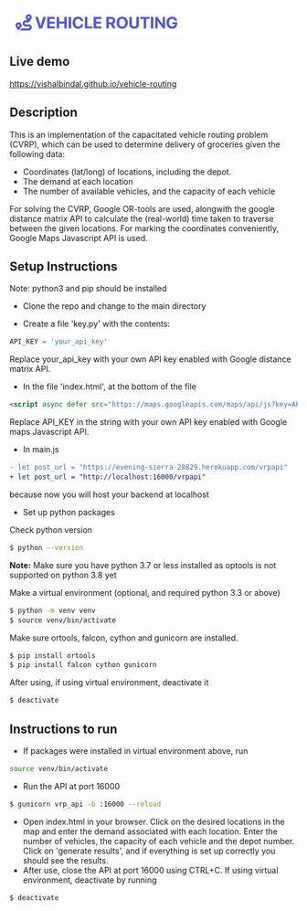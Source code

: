 <img src="src/images/logo.png" alt="CampusBidLogo" height="50px">

## Live demo
https://vishalbindal.github.io/vehicle-routing

## Description
This is an implementation of the capacitated vehicle routing problem (CVRP), which can be used to determine delivery of groceries given the following data:
- Coordinates (lat/long) of locations, including the depot.
- The demand at each location
- The number of available vehicles, and the capacity of each vehicle

For solving the CVRP, Google OR-tools are used, alongwith the google distance matrix API to calculate the (real-world) time taken to traverse between the given locations. For marking the coordinates conveniently, Google Maps Javascript API is used.

## Setup Instructions
Note: python3 and pip should be installed

- Clone the repo and change to the main directory

- Create a file 'key.py' with the contents:
``` python
API_KEY = 'your_api_key'
```
Replace your_api_key with your own API key enabled with Google distance matrix API.

- In the file 'index.html', at the bottom of the file
```html
<script async defer src="https://maps.googleapis.com/maps/api/js?key=API_KEY&callback=initMap"></script>
```
Replace API_KEY in the string with your own API key enabled with Google maps Javascript API.

- In main.js
```diff
- let post_url = "https://evening-sierra-28829.herokuapp.com/vrpapi"
+ let post_url = "http://localhost:16000/vrpapi"
```
because now you will host your backend at localhost

- Set up python packages

Check python version
```bash
$ python --version
```
**Note:** Make sure you have python 3.7 or less installed as optools is not supported on python 3.8 yet

Make a virtual environment (optional, and required python 3.3 or above)
```bash
$ python -m venv venv
$ source venv/bin/activate
```

Make sure ortools, falcon, cython and gunicorn are installed.
```bash
$ pip install ortools
$ pip install falcon cython gunicorn
```

After using, if using virtual environment, deactivate it
```bash
$ deactivate
```

## Instructions to run
- If packages were installed in virtual environment above, run
```bash
source venv/bin/activate
```
- Run the API at port 16000
```bash
$ gunicorn vrp_api -b :16000 --reload
```
- Open index.html in your browser. Click on the desired locations in the map and enter the demand associated with each location. Enter the number of vehicles, the capacity of each vehicle and the depot number. Click on 'generate results', and if everything is set up correctly you should see the results.
- After use, close the API at port 16000 using CTRL+C. If using virtual environment, deactivate by running
```bash
$ deactivate
```
